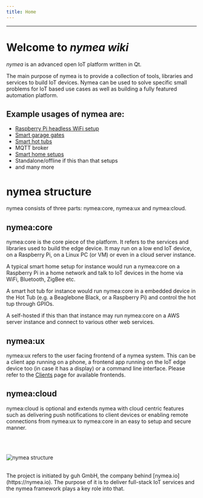 ```yaml
---
title: Home
---
```


--------------------------------------------

# Welcome to *nymea wiki*
*nymea* is an advanced open IoT platform written in Qt.

The main purpose of nymea is to provide a collection of tools, libraries and services to build IoT devices. Nymea can be used to solve specific small problems for IoT based use cases as well as building a fully featured automation platform.

## Example usages of nymea are:
* [Raspberry Pi headless WiFi setup](https://berrylan.org)
* [Smart garage gates](https://smartwithmaveo.com)
* [Smart hot tubs](https://www.hackster.io/124582/open-source-hot-tub-controller-e0a1f3)
* MQTT broker
* [Smart home setups](https://www.hackster.io/michael_zanetti/open-source-smart-home-with-touchscreen-control-panel-55e613)
* Standalone/offline if this than that setups
* and many more

# nymea structure

nymea consists of three parts: nymea:core, nymea:ux and nymea:cloud.

## nymea:core

nymea:core is the core piece of the platform. It refers to the services and libraries used to build the edge device. It may run on a low end IoT device, on a Raspberry Pi, on a Linux PC (or VM) or even in a cloud server instance.

A typical smart home setup for instance would run a nymea:core on a Raspberry Pi in a home network and talk to IoT devices in the home via WiFi, Bluetooth, ZigBee etc.

A smart hot tub for instance would run nymea:core in a embedded device in the Hot Tub (e.g. a Beaglebone Black, or a Raspberry Pi) and control the hot tup through GPIOs.

A self-hosted if this than that instance may run nymea:core on a AWS server instance and connect to various other web services.

## nymea:ux

nymea:ux refers to the user facing frontend of a nymea system. This can be a client app running on a phone, a frontend app running on the IoT edge device too (in case it has a display) or a command line interface. Please refer to the [Clients](https://nymea.io/en/wiki/nymea/master/clients) page for available frontends.

## nymea:cloud

nymea:cloud is optional and extends nymea with cloud centric features such as delivering push notifications to client devices or enabling remote connections from nymea:ux to nymea:core in an easy to setup and secure manner.

<br /><br />

![nymea structure](https://raw.githubusercontent.com/guh/nymea-wiki/master/docs/en/images/home-stack.png)

<br />
The project is initiated by guh GmbH, the company behind [nymea.io](https://nymea.io). The purpose of it is to deliver full-stack IoT services and the nymea framework plays a key role into that.

